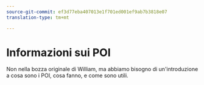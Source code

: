 ```yaml
---
source-git-commit: ef3d77eba407013e1f701ed001ef9ab7b3818e07
translation-type: tm+mt

---
```

# Informazioni sui POI

Non nella bozza originale di William, ma abbiamo bisogno di un'introduzione a cosa sono i POI, cosa fanno, e come sono utili.

